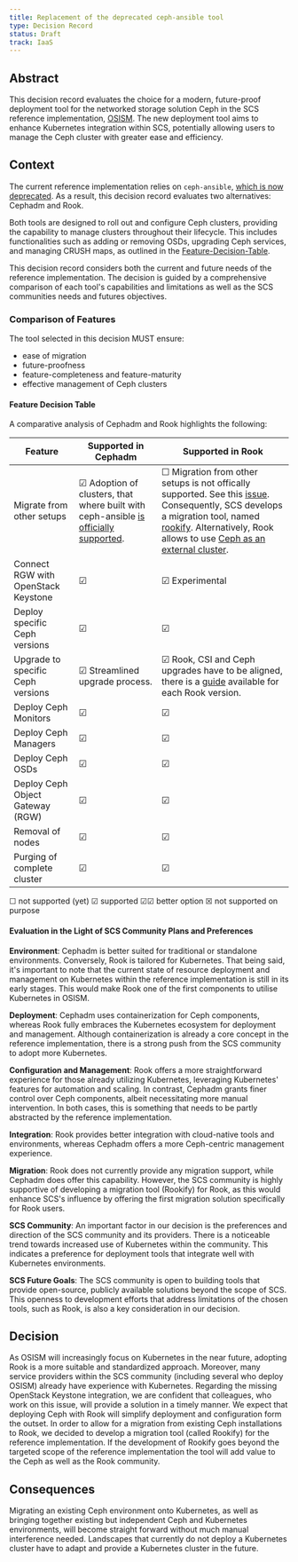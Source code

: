 ```yaml
---
title: Replacement of the deprecated ceph-ansible tool
type: Decision Record
status: Draft
track: IaaS
---
```


## Abstract

This decision record evaluates the choice for a modern, future-proof deployment tool for the networked storage solution Ceph in the SCS reference implementation, [OSISM](https://osism.tech/).
The new deployment tool aims to enhance Kubernetes integration within SCS, potentially allowing users to manage the Ceph cluster with greater ease and efficiency.

## Context

The current reference implementation relies on `ceph-ansible`, [which is now deprecated](https://github.com/ceph/ceph-ansible/commit/a9d1ec844d24fcc3ddea7c030eff4cd6c414d23d). As a result, this decision record evaluates two alternatives: Cephadm and Rook.

Both tools are designed to roll out and configure Ceph clusters, providing the capability to manage clusters throughout their lifecycle. This includes functionalities such as adding or removing OSDs, upgrading Ceph services, and managing CRUSH maps, as outlined in the [Feature-Decision-Table](#feature-decision-table).

This decision record considers both the current and future needs of the reference implementation. The decision is guided by a comprehensive comparison of each tool's capabilities and limitations as well as the SCS communities needs and futures objectives.

### Comparison of Features

The tool selected in this decision MUST ensure:

* ease of migration
* future-proofness
* feature-completeness and feature-maturity
* effective management of Ceph clusters

#### Feature Decision Table

A comparative analysis of Cephadm and Rook highlights the following:

| Feature | Supported in Cephadm | Supported in Rook |
| ------- | -------------------- | ----------------- |
| Migrate from other setups | ☑ Adoption of clusters, that where built with ceph-ansible [is officially supported](https://docs.ceph.com/en/quincy/cephadm/adoption/).| ☐ Migration from other setups is not offically supported. See this [issue](https://github.com/rook/rook/discussions/12045). Consequently, SCS develops a migration tool, named [rookify](https://github.com/SovereignCloudStack/rookify). Alternatively, Rook allows to use [Ceph as an external cluster](https://rook.io/docs/rook/latest-release/CRDs/Cluster/external-cluster/external-cluster/). |
| Connect RGW with OpenStack Keystone | ☑ | ☑ Experimental |
| Deploy specific Ceph versions | ☑  | ☑ |
| Upgrade to specific Ceph versions | ☑ Streamlined upgrade process. | ☑ Rook, CSI and Ceph upgrades have to be aligned, there is a [guide](https://rook.io/docs/rook/latest-release/Upgrade/health-verification/) available for each Rook version. |
| Deploy Ceph Monitors | ☑ | ☑ |
| Deploy Ceph Managers | ☑ | ☑ |
| Deploy Ceph OSDs | ☑ | ☑ |
| Deploy Ceph Object Gateway (RGW) | ☑ | ☑ |
| Removal of nodes | ☑ | ☑ |
| Purging of complete cluster | ☑ | ☑ |

☐ not supported (yet)
☑ supported
☑☑ better option
☒ not supported on purpose

#### Evaluation in the Light of SCS Community Plans and Preferences

**Environment**: Cephadm is better suited for traditional or standalone environments. Conversely, Rook is tailored for Kubernetes. That being said, it's important to note that the current state of resource deployment and management on Kubernetes within the reference implementation is still in its early stages. This would make Rook one of the first components to utilise Kubernetes in OSISM.

**Deployment**: Cephadm uses containerization for Ceph components, whereas Rook fully embraces the Kubernetes ecosystem for deployment and management. Although containerization is already a core concept in the reference implementation, there is a strong push from the SCS community to adopt more Kubernetes.

**Configuration and Management**: Rook offers a more straightforward experience for those already utilizing Kubernetes, leveraging Kubernetes' features for automation and scaling. In contrast, Cephadm grants finer control over Ceph components, albeit necessitating more manual intervention. In both cases, this is something that needs to be partly abstracted by the reference implementation.

**Integration**: Rook provides better integration with cloud-native tools and environments, whereas Cephadm offers a more Ceph-centric management experience.

**Migration**: Rook does not currently provide any migration support, while Cephadm does offer this capability. However, the SCS community is highly supportive of developing a migration tool (Rookify) for Rook, as this would enhance SCS's influence by offering the first migration solution specifically for Rook users.

**SCS Community**: An important factor in our decision is the preferences and direction of the SCS community and its providers. There is a noticeable trend towards increased use of Kubernetes within the community. This indicates a preference for deployment tools that integrate well with Kubernetes environments.

**SCS Future Goals**: The SCS community is open to building tools that provide open-source, publicly available solutions beyond the scope of SCS. This openness to development efforts that address limitations of the chosen tools, such as Rook, is also a key consideration in our decision.

## Decision

As OSISM will increasingly focus on Kubernetes in the near future, adopting Rook is a more suitable and standardized approach. Moreover, many service providers within the SCS community (including several who deploy OSISM) already have experience with Kubernetes. Regarding the missing OpenStack Keystone integration, we are confident that colleagues, who work on this issue, will provide a solution in a timely manner. We expect that deploying Ceph with Rook will simplify deployment and configuration form the outset.
In order to allow for a migration from existing Ceph installations to Rook, we decided to develop a migration tool (called Rookify) for the reference implementation. If the development of Rookify goes beyond the targeted scope of the reference implementation the tool will add value to the Ceph as well as the Rook community.

## Consequences

Migrating an existing Ceph environment onto Kubernetes, as well as bringing together existing but independent Ceph and Kubernetes environments, will become straight forward without much manual interference needed.
Landscapes that currently do not deploy a Kubernetes cluster have to adapt and provide a Kubernetes cluster in the future.
